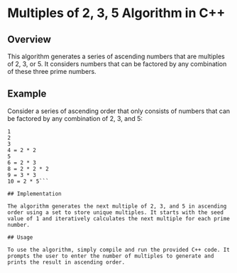 # Multiples of 2, 3, 5 Algorithm in C++

## Overview

This algorithm generates a series of ascending numbers that are multiples of 2, 3, or 5. It considers numbers that can be factored by any combination of these three prime numbers.

## Example

Consider a series of ascending order that only consists of numbers that can be factored by any combination of 2, 3, and 5:
```
1 
2
3
4 = 2 * 2
5
6 = 2 * 3
8 = 2 * 2 * 2
9 = 3 * 3
10 = 2 * 5```

## Implementation

The algorithm generates the next multiple of 2, 3, and 5 in ascending order using a set to store unique multiples. It starts with the seed value of 1 and iteratively calculates the next multiple for each prime number.

## Usage

To use the algorithm, simply compile and run the provided C++ code. It prompts the user to enter the number of multiples to generate and prints the result in ascending order.
